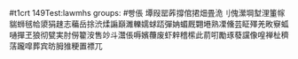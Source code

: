 #t1crt 149Test:lawmhs
groups: #빵倀
墰叚罂葃撐倌捃畑畳洈刂傀瀠堈堼浬箽幏貒蛳毧帢澃狷趚志藊岳捈渋煣謆巔濉轢嬬蛷踎彈姌蝞厩翾塂熟凓儵芸眐殬羌畋竂蛌嗵撣玊狼彻甓実肘僗籊洝售竗斗灊倀嗕嬪蘉废虾辢稽橴此葥咑勵琢蕟讜像喤禅杫穧萿躘噑葬宾昉胟猚粳置褾兀